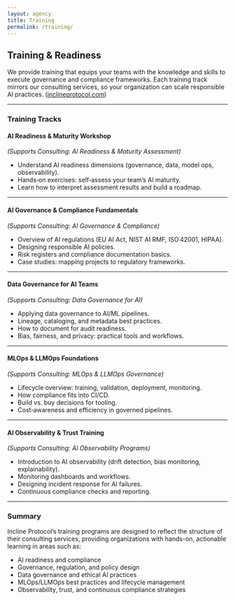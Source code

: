 ```yaml
---
layout: agency
title: Training
permalink: /training/
---
```


## Training & Readiness

We provide training that equips your teams with the knowledge and skills to execute governance and compliance frameworks. Each training track mirrors our consulting services, so your organization can scale responsible AI practices. ([inclineprotocol.com](https://inclineprotocol.com/training?utm_source=chatgpt.com))

---

### Training Tracks

#### AI Readiness & Maturity Workshop
*(Supports Consulting: AI Readiness & Maturity Assessment)*  
- Understand AI readiness dimensions (governance, data, model ops, observability).  
- Hands‑on exercises: self‑assess your team’s AI maturity.  
- Learn how to interpret assessment results and build a roadmap.

---

#### AI Governance & Compliance Fundamentals
*(Supports Consulting: AI Governance & Compliance)*  
- Overview of AI regulations (EU AI Act, NIST AI RMF, ISO 42001, HIPAA).  
- Designing responsible AI policies.  
- Risk registers and compliance documentation basics.  
- Case studies: mapping projects to regulatory frameworks.

---

#### Data Governance for AI Teams
*(Supports Consulting: Data Governance for AI)*  
- Applying data governance to AI/ML pipelines.  
- Lineage, cataloging, and metadata best practices.  
- How to document for audit readiness.  
- Bias, fairness, and privacy: practical tools and workflows.

---

#### MLOps & LLMOps Foundations
*(Supports Consulting: MLOps & LLMOps Governance)*  
- Lifecycle overview: training, validation, deployment, monitoring.  
- How compliance fits into CI/CD.  
- Build vs. buy decisions for tooling.  
- Cost‑awareness and efficiency in governed pipelines.

---

#### AI Observability & Trust Training
*(Supports Consulting: AI Observability Programs)*  
- Introduction to AI observability (drift detection, bias monitoring, explainability).  
- Monitoring dashboards and workflows.  
- Designing incident response for AI failures.  
- Continuous compliance checks and reporting.

---

### Summary

Incline Protocol’s training programs are designed to reflect the structure of their consulting services, providing organizations with hands-on, actionable learning in areas such as:

- AI readiness and compliance  
- Governance, regulation, and policy design  
- Data governance and ethical AI practices  
- MLOps/LLMOps best practices and lifecycle management  
- Observability, trust, and continuous compliance strategies

